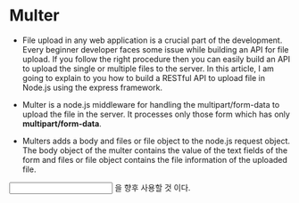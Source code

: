 # Multer

- File upload in any web application is a crucial part of the development. Every beginner developer faces some issue while building an API for file upload. If you follow the right procedure then you can easily build an API to upload the single or multiple files to the server. In this article, I am going to explain to you how to build a RESTful API to upload file in Node.js using the express framework.

- Multer is a node.js middleware for handling the multipart/form-data to upload the file in the server. It processes only those form which has only <b>multipart/form-data</b>.

- Multers adds a body and files or file object to the node.js request object. The body object of the multer contains the value of the text fields of the form and files or file object contains the file information of the uploaded file.

<input name="profilepic"> 을 향후 사용할 것 이다.
